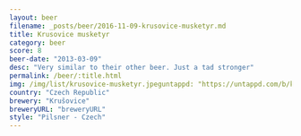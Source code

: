 ```yaml
---
layout: beer
filename: _posts/beer/2016-11-09-krusovice-musketyr.md
title: Krusovice musketyr
category: beer
score: 8
beer-date: "2013-03-09"
desc: "Very similar to their other beer. Just a tad stronger"
permalink: /beer/:title.html
img: /img/list/krusovice-musketyr.jpeguntappd: "https://untappd.com/b/krusovice-musketyr/23588"
country: "Czech Republic"
brewery: "Krušovice"
breweryURL: "breweryURL"
style: "Pilsner - Czech"
---
```

